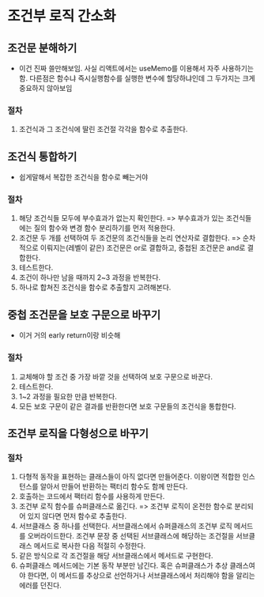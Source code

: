 # 조건부 로직 간소화

## 조건문 분해하기

- 이건 진짜 쓸만해보임. 사실 리액트에서는 useMemo를 이용해서 자주 사용하기는함. 다른점은 함수냐 즉시실행함수를 실행한 변수에 할당하냐인데 그 두가지는 크게 중요하지 않아보임

### 절차

1. 조건식과 그 조건식에 딸린 조건절 각각을 함수로 추출한다.

## 조건식 통합하기

- 쉽게말해서 복잡한 조건식을 함수로 빼는거야

### 절차

1. 해당 조건식들 모두에 부수효과가 없는지 확인한다.
   => 부수효과가 있는 조건식들에는 질의 함수와 변경 함수 분리하기를 먼저 적용한다.
2. 조건문 두 개를 선택하여 두 조건문의 조건식들을 논리 연산자로 결합한다.
   => 순차적으로 이뤄지는(레벨이 같은) 조건문은 or로 결합하고, 중첩된 조건문은 and로 결합한다.
3. 테스트한다.
4. 조건이 하나만 남을 때까지 2~3 과정을 반복한다.
5. 하나로 합쳐진 조건식을 함수로 추출할지 고려해본다.

## 중첩 조건문을 보호 구문으로 바꾸기

- 이거 거의 early return이랑 비슷해

### 절차

1. 교체해야 할 조건 중 가장 바깥 것을 선택하여 보호 구문으로 바꾼다.
2. 테스트한다.
3. 1~2 과정을 필요한 만큼 반복한다.
4. 모든 보호 구문이 같은 결과를 반환한다면 보호 구문들의 조건식을 통합한다.

## 조건부 로직을 다형성으로 바꾸기

### 절차

1. 다형적 동작을 표현하는 클래스들이 아직 없다면 만들어준다. 이왕이면 적합한 인스턴스를 알아서 만들어 반환하는 팩터리 함수도 함께 만든다.
2. 호출하는 코드에서 팩터리 함수를 사용하게 만든다.
3. 조건부 로직 함수를 슈퍼클래스로 옮긴다.
   => 조건부 로직이 온전한 함수로 분리되어 있지 않다면 먼저 함수로 추출한다.
4. 서브클래스 중 하나를 선택한다. 서브클래스에서 슈퍼클래스의 조건부 로직 메서드를 오버라이드한다. 조건부 문장 중 선택된 서브클래스에 해당하는 조건절을 서브클래스 메서드로 복사한 다음 적절히 수정한다.
5. 같은 방식으로 각 조건절을 해당 서브클래스에서 메서드로 구현한다.
6. 슈퍼클래스 메서드에는 기본 동작 부분만 남긴다. 혹은 슈퍼클래스가 추상 클래스여야 한다면, 이 메서드를 추상으로 선언하거나 서브클래스에서 처리해야 함을 알리는 에러를 던진다.

